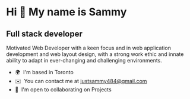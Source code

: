 Hi 👋 My name is Sammy
======================

Full stack developer
--------------------

Motivated Web Developer with a keen focus and in web application development and web layout design, with a strong work ethic and innate ability to adapt in ever-changing and challenging environments.

* 🌍  I'm based in Toronto
* ✉️  You can contact me at [justsammy484@gmail.com](mailto:justsammy484@gmail.com)
* 🤝  I'm open to collaborating on Projects





